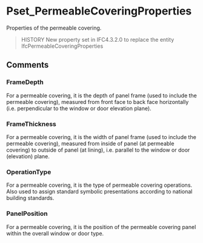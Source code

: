 # Pset_PermeableCoveringProperties

Properties of the permeable covering.
<!-- end of short definition -->

> HISTORY New property set in IFC4.3.2.0 to replace the entity IfcPermeableCoveringProperties

## Comments

### FrameDepth
For a permeable covering, it is the depth of panel frame (used to include the permeable covering), measured from front face to back face horizontally (i.e. perpendicular to the window or door elevation plane).

### FrameThickness
For a permeable covering, it is the width of panel frame (used to include the permeable covering), measured from inside of panel (at permeable covering) to outside of panel (at lining), i.e. parallel to the window or door (elevation) plane.

### OperationType
For a permeable covering, it is the type of permeable covering operations. Also used to assign standard symbolic presentations according to national building standards.

### PanelPosition
For a permeable covering, it is the position of the permeable covering panel within the overall window or door type.
